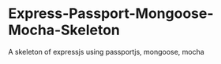 # Express-Passport-Mongoose-Mocha-Skeleton
A skeleton of expressjs using passportjs, mongoose, mocha
